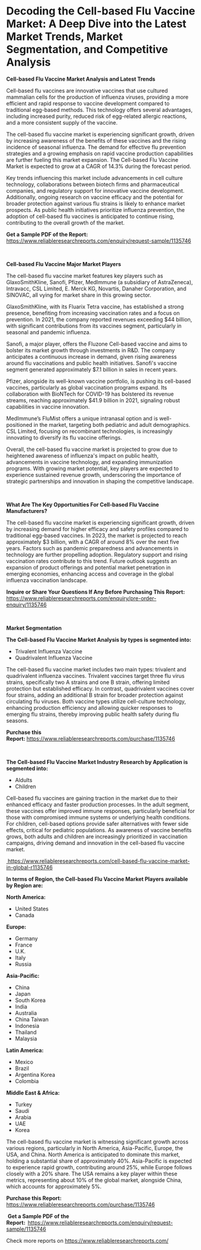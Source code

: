 <p><h1>Decoding the Cell-based Flu Vaccine Market: A Deep Dive into the Latest Market Trends, Market Segmentation, and Competitive Analysis</h1></p><p><strong>Cell-based Flu Vaccine Market Analysis and Latest Trends</strong></p>
<p><p>Cell-based flu vaccines are innovative vaccines that use cultured mammalian cells for the production of influenza viruses, providing a more efficient and rapid response to vaccine development compared to traditional egg-based methods. This technology offers several advantages, including increased purity, reduced risk of egg-related allergic reactions, and a more consistent supply of the vaccine.</p><p>The cell-based flu vaccine market is experiencing significant growth, driven by increasing awareness of the benefits of these vaccines and the rising incidence of seasonal influenza. The demand for effective flu prevention strategies and a growing emphasis on rapid vaccine production capabilities are further fueling this market expansion. The Cell-based Flu Vaccine Market is expected to grow at a CAGR of 14.3% during the forecast period.</p><p>Key trends influencing this market include advancements in cell culture technology, collaborations between biotech firms and pharmaceutical companies, and regulatory support for innovative vaccine development. Additionally, ongoing research on vaccine efficacy and the potential for broader protection against various flu strains is likely to enhance market prospects. As public health initiatives prioritize influenza prevention, the adoption of cell-based flu vaccines is anticipated to continue rising, contributing to the overall growth of the market.</p></p>
<p><strong>Get a Sample PDF of the Report:&nbsp;</strong> <a href="https://www.reliableresearchreports.com/enquiry/request-sample/1135746?utm_campaign=2957&utm_medium=2&utm_source=Github&utm_content=ia&utm_term=25032025&utm_id=cell-based-flu-vaccine">https://www.reliableresearchreports.com/enquiry/request-sample/1135746</a></p>
<p>&nbsp;</p>
<p><strong>Cell-based Flu Vaccine Major Market Players</strong></p>
<p><p>The cell-based flu vaccine market features key players such as GlaxoSmithKline, Sanofi, Pfizer, MedImmune (a subsidiary of AstraZeneca), Intravacc, CSL Limited, E. Merck KG, Novartis, Danaher Corporation, and SINOVAC, all vying for market share in this growing sector. </p><p>GlaxoSmithKline, with its Fluarix Tetra vaccine, has established a strong presence, benefiting from increasing vaccination rates and a focus on prevention. In 2021, the company reported revenues exceeding $44 billion, with significant contributions from its vaccines segment, particularly in seasonal and pandemic influenza.</p><p>Sanofi, a major player, offers the Fluzone Cell-based vaccine and aims to bolster its market growth through investments in R&D. The company anticipates a continuous increase in demand, given rising awareness around flu vaccinations and public health initiatives. Sanofi's vaccine segment generated approximately $7.1 billion in sales in recent years.</p><p>Pfizer, alongside its well-known vaccine portfolio, is pushing its cell-based vaccines, particularly as global vaccination programs expand. Its collaboration with BioNTech for COVID-19 has bolstered its revenue streams, reaching approximately $41.9 billion in 2021, signaling robust capabilities in vaccine innovation.</p><p>MedImmune’s FluMist offers a unique intranasal option and is well-positioned in the market, targeting both pediatric and adult demographics. CSL Limited, focusing on recombinant technologies, is increasingly innovating to diversify its flu vaccine offerings.</p><p>Overall, the cell-based flu vaccine market is projected to grow due to heightened awareness of influenza's impact on public health, advancements in vaccine technology, and expanding immunization programs. With growing market potential, key players are expected to experience sustained revenue growth, underscoring the importance of strategic partnerships and innovation in shaping the competitive landscape.</p></p>
<p>&nbsp;</p>
<p><strong>What Are The Key Opportunities For Cell-based Flu Vaccine Manufacturers?</strong></p>
<p><p>The cell-based flu vaccine market is experiencing significant growth, driven by increasing demand for higher efficacy and safety profiles compared to traditional egg-based vaccines. In 2023, the market is projected to reach approximately $3 billion, with a CAGR of around 8% over the next five years. Factors such as pandemic preparedness and advancements in technology are further propelling adoption. Regulatory support and rising vaccination rates contribute to this trend. Future outlook suggests an expansion of product offerings and potential market penetration in emerging economies, enhancing access and coverage in the global influenza vaccination landscape.</p></p>
<p><strong>Inquire or Share Your Questions If Any Before Purchasing This Report:</strong> <a href="https://www.reliableresearchreports.com/enquiry/pre-order-enquiry/1135746?utm_campaign=2957&utm_medium=2&utm_source=Github&utm_content=ia&utm_term=25032025&utm_id=cell-based-flu-vaccine">https://www.reliableresearchreports.com/enquiry/pre-order-enquiry/1135746</a></p>
<p>&nbsp;</p>
<p><strong>Market Segmentation</strong></p>
<p><strong>The Cell-based Flu Vaccine Market Analysis by types is segmented into:</strong></p>
<p><ul><li>Trivalent Influenza Vaccine</li><li>Quadrivalent Influenza Vaccine</li></ul></p>
<p><p>The cell-based flu vaccine market includes two main types: trivalent and quadrivalent influenza vaccines. Trivalent vaccines target three flu virus strains, specifically two A strains and one B strain, offering limited protection but established efficacy. In contrast, quadrivalent vaccines cover four strains, adding an additional B strain for broader protection against circulating flu viruses. Both vaccine types utilize cell-culture technology, enhancing production efficiency and allowing quicker responses to emerging flu strains, thereby improving public health safety during flu seasons.</p></p>
<p><strong>Purchase this Report:&nbsp;</strong><a href="https://www.reliableresearchreports.com/purchase/1135746?utm_campaign=2957&utm_medium=2&utm_source=Github&utm_content=ia&utm_term=25032025&utm_id=cell-based-flu-vaccine">https://www.reliableresearchreports.com/purchase/1135746</a></p>
<p>&nbsp;</p>
<p><strong>The Cell-based Flu Vaccine Market Industry Research by Application is segmented into:</strong></p>
<p><ul><li>Aldults</li><li>Children</li></ul></p>
<p><p>Cell-based flu vaccines are gaining traction in the market due to their enhanced efficacy and faster production processes. In the adult segment, these vaccines offer improved immune responses, particularly beneficial for those with compromised immune systems or underlying health conditions. For children, cell-based options provide safer alternatives with fewer side effects, critical for pediatric populations. As awareness of vaccine benefits grows, both adults and children are increasingly prioritized in vaccination campaigns, driving demand and innovation in the cell-based flu vaccine market.</p></p>
<p><a href="https://www.reliableresearchreports.com/cell-based-flu-vaccine-market-in-global-r1135746?utm_campaign=2957&utm_medium=2&utm_source=Github&utm_content=ia&utm_term=25032025&utm_id=cell-based-flu-vaccine">&nbsp;https://www.reliableresearchreports.com/cell-based-flu-vaccine-market-in-global-r1135746</a></p>
<p><strong>In terms of Region, the Cell-based Flu Vaccine Market Players available by Region are:</strong></p>
<p>
    <p> <strong> North America: </strong>
        <ul>
            <li>United States</li>
            <li>Canada</li>
        </ul>
        </p> 
    <p> <strong> Europe: </strong>
        <ul>
            <li>Germany</li>
            <li>France</li>
            <li>U.K.</li>
            <li>Italy</li>
            <li>Russia</li>
        </ul>
        </p> 
    <p> <strong> Asia-Pacific: </strong>
        <ul>
            <li>China</li>
            <li>Japan</li>
            <li>South Korea</li>
            <li>India</li>
            <li>Australia</li>
            <li>China Taiwan</li>
            <li>Indonesia</li>
            <li>Thailand</li>
            <li>Malaysia</li>
        </ul>
        </p> 
    <p> <strong> Latin America: </strong>
        <ul>
            <li>Mexico</li>
            <li>Brazil</li>
            <li>Argentina Korea</li>
            <li>Colombia</li>
        </ul>
        </p> 
    <p> <strong> Middle East & Africa: </strong>
        <ul>
            <li>Turkey</li>
            <li>Saudi</li>
            <li>Arabia</li>
            <li>UAE</li>
            <li>Korea</li>
        </ul>
    </p>
    </p>
<p><p>The cell-based flu vaccine market is witnessing significant growth across various regions, particularly in North America, Asia-Pacific, Europe, the USA, and China. North America is anticipated to dominate this market, holding a substantial share of approximately 40%. Asia-Pacific is expected to experience rapid growth, contributing around 25%, while Europe follows closely with a 20% share. The USA remains a key player within these metrics, representing about 10% of the global market, alongside China, which accounts for approximately 5%.</p></p>
<p><strong>Purchase this Report: </strong><a href="https://www.reliableresearchreports.com/purchase/1135746?utm_campaign=2957&utm_medium=2&utm_source=Github&utm_content=ia&utm_term=25032025&utm_id=cell-based-flu-vaccine">https://www.reliableresearchreports.com/purchase/1135746</a></p>
<p>&nbsp;<strong>Get a Sample PDF of the Report:&nbsp;&nbsp;</strong><a href="https://www.reliableresearchreports.com/enquiry/request-sample/1135746?utm_campaign=2957&utm_medium=2&utm_source=Github&utm_content=ia&utm_term=25032025&utm_id=cell-based-flu-vaccine">https://www.reliableresearchreports.com/enquiry/request-sample/1135746</a></p>
<p><strong></strong></p>
<p>Check more reports on <a href="https://www.reliableresearchreports.com/?utm_campaign=2957&utm_medium=2&utm_source=Github&utm_content=ia&utm_term=25032025&utm_id=cell-based-flu-vaccine">https://www.reliableresearchreports.com/</a></p>